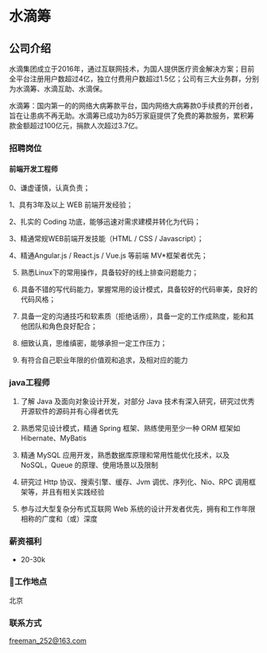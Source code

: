 水滴筹
==========

## 公司介绍

水滴集团成立于2016年，通过互联网技术，为国人提供医疗资金解决方案；目前全平台注册用户数超过4亿，独立付费用户数超过1.5亿；公司有三大业务群，分别为水滴筹、水滴互助、水滴保。

水滴筹：国内第一的的网络大病筹款平台，国内网络大病筹款0手续费的开创者，旨在让患病不再无助。水滴筹已成功为85万家庭提供了免费的筹款服务，累积筹款金额超过100亿元，捐款人次超过3.7亿。


### 招聘岗位

#### 前端开发工程师

0、谦虚谨慎，认真负责；

1、具有3年及以上 WEB 前端开发经验；

2、扎实的 Coding 功底，能够迅速对需求建模并转化为代码；

3、精通常规WEB前端开发技能（HTML / CSS / Javascript）；

4、精通Angular.js / React.js / Vue.js 等前端 MV*框架者优先；

5. 熟悉Linux下的常用操作，具备较好的线上排查问题能力；

6. 具备不错的写代码能力，掌握常用的设计模式，具备较好的代码审美，良好的代码风格；

7. 具备一定的沟通技巧和软素质（拒绝话痨），具备一定的工作成熟度，能和其他团队和角色良好配合； 

9. 细致认真，思维缜密，能够承担一定工作压力； 

10. 有符合自己职业年限的价值观和追求，及相对应的能力

### java工程师

1. 了解 Java 及面向对象设计开发，对部分 Java 技术有深入研究，研究过优秀开源软件的源码并有心得者优先

2. 熟悉常见设计模式，精通 Spring 框架、熟练使用至少一种 ORM 框架如 Hibernate、MyBatis

3. 精通 MySQL 应用开发，熟悉数据库原理和常用性能优化技术，以及 NoSQL，Queue 的原理、使用场景以及限制

4. 研究过 Http 协议、搜索引擎、缓存、Jvm 调优、序列化、Nio、RPC 调用框架等，并且有相关实践经验

5. 参与过大型复杂分布式互联网 Web 系统的设计开发者优先，拥有和工作年限相称的广度和（或）深度

### 薪资福利

- 20-30k

### 工作地点

北京

### 联系方式

freeman_252@163.com